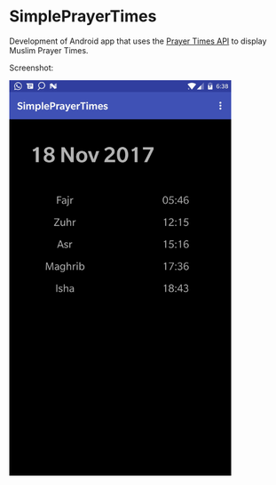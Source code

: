 # SimplePrayerTimes
Development of Android app that uses the <a href="https://aladhan.com/prayer-times-api" target="_blank">Prayer Times API</a> to display Muslim Prayer Times.

Screenshot:

<img src="https://raw.githubusercontent.com/mushfiq814/SimplePrayerTimes/master/Screenshots/Screen1.png" alt="Screenshot" width="400">
